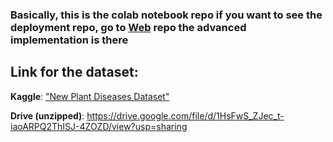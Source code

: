 ### Basically, this is the colab notebook repo if you want to see the deployment repo, go to [Web](https://github.com/MrHeaven1y/Webs/tree/8f89c5b3424a9d6a8ef5621f32ddd9b5d3f07f6d/Plant%20Disease%20Prediction%20with%20transfer%20learning) repo the advanced implementation is there

## Link for the dataset: 
**Kaggle**: ["New Plant Diseases Dataset"](https://www.kaggle.com/datasets/vipoooool/new-plant-diseases-dataset)

**Drive (unzipped)**: https://drive.google.com/file/d/1HsFwS_ZJec_t-iaoARPQ2ThISJ-4ZOZD/view?usp=sharing
